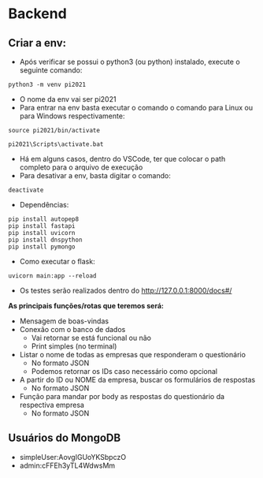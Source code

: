 # Backend

## Criar a env:
* Após verificar se possui o python3 (ou python) instalado, execute o seguinte comando:
```
python3 -m venv pi2021
```

* O nome da env vai ser pi2021
* Para entrar na env basta executar o comando o comando para Linux ou para Windows respectivamente:
```
source pi2021/bin/activate
```
```
pi2021\Scripts\activate.bat
```
  * Há em alguns casos, dentro do VSCode, ter que colocar o path completo para o arquivo de execução
* Para desativar a env, basta digitar o comando:
```
deactivate
```
* Dependências:
```
pip install autopep8
pip install fastapi
pip install uvicorn
pip install dnspython
pip install pymongo
```

* Como executar o flask:
```
uvicorn main:app --reload
```
* Os testes serão realizados dentro do http://127.0.0.1:8000/docs#/

**As principais funções/rotas que teremos será:**
* Mensagem de boas-vindas
* Conexão com o banco de dados
  * Vai retornar se está funcional ou não
  * Print simples (no terminal)
* Listar o nome de todas as empresas que responderam o questionário
  * No formato JSON
  * Podemos retornar os IDs caso necessário como opcional
* A partir do ID ou NOME da empresa, buscar os formulários de respostas
  * No formato JSON
* Função para mandar por body as respostas do questionário da respectiva empresa
  * No formato JSON

## Usuários do MongoDB
* simpleUser:AovgIGUoYKSbpczO
* admin:cFFEh3yTL4WdwsMm


